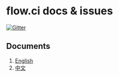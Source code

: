 # flow.ci docs & issues

[![Gitter](https://img.shields.io/gitter/room/nwjs/nw.js.svg)](https://gitter.im/FIRHQ/flow.ci)

## Documents
1. [English](./docs/en/)
2. [中文](./docs/zh/)
